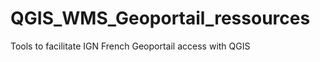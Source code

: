 QGIS_WMS_Geoportail_ressources
==============================

Tools to facilitate IGN French Geoportail access with QGIS
